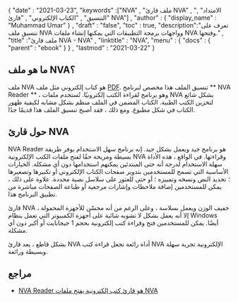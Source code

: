 {
  "date" : "2021-03-23",
  "keywords" :["NVA" , "ملف قارئ NVA" , "الامتداد" , "التنسيق" , "الكتاب الإلكتروني" , "قارئ NVA"] ,
  "author" : {
    "display_name" : "Muhammad Umar"
} ,
  "draft" : "false",
  "toc" : true,
  "description":"تعرف على تنسيق ملف NVA وواجهات برمجة التطبيقات التي يمكنها إنشاء ملفات NVA وفتحها." ,
  "title" :"ملف قارئ NVA - NVA" ,
  "linktitle" : "NVA",
  "menu" : {
    "docs" : {
      "parent" : "ebook"
}
} ,
  "lastmod" : "2021-03-22"
}

## ما هو ملف NVA؟
ملف NVA هو كتاب إلكتروني مثل ملف [PDF](/ar/pdf/). تنسيق الملف هذا مخصص لبرنامج ** NVA Reader ** ، وهو برنامج لقراءة الكتب إلكترونيًا. تُستخدم ملفات NVA بشكل شائع لتخزين الكتب الطبية. الكتاب المضمن في الملف منظم بشكل مشابه لكيفية ظهور الكتاب في شكل مطبوع. ومع ذلك ، فقد أصبح تنسيق الملف هذا قديمًا جدًا.

## حول قارئ NVA

NVA Reader هو برنامج جيد ويعمل بشكل جيد. إنه برنامج سهل الاستخدام يوفر طريقة بسيطة ومريحة حقًا لفتح ملفات الكتب الإلكترونية NVA وقراءتها. في الواقع ، هذه الأداة سهلة الاستخدام لدرجة أنه حتى المبتدئين يمكنهم استخدامها دون أي مشكلة. الخيارات الأساسية التي تسمح للمستخدمين بتدوير صفحات الكتاب الإلكتروني أو تكبيرها وتصغيرها ؛ تحديد النص ونسخه وتمييزه ؛ أو حتى للعثور على سلاسل نصية محددة. علاوة على ذلك ، يمكن للمستخدمين إضافة ملاحظات وإشارات مرجعية أو طباعة الصفحات مباشرة من تطبيق البرنامج هذا.

قارئ NVA خفيف الوزن ويعمل بسلاسة ، وعلى الرغم من أنه محسّن للأجهزة المحمولة ، إلا أنه يعمل بشكل لا تشوبه شائبة على أجهزة الكمبيوتر التي تعمل بنظام Windows أيضًا. يمكن للمستخدمين فتح وقراءة كتب إلكترونية بحجم 1 جيجابايت أو أكبر دون أي مشكلة.

بشكل قاطع ، يعد قارئ NVA أداة رائعة تجعل قراءة كتب NVA الإلكترونية تجربة سهلة وبسيطة ورائعة.

## مراجع

* [NVA Reader هو قارئ كتب إلكترونية يفتح ملفات NVA](https://nva-reader.informer.com/1.0/)


